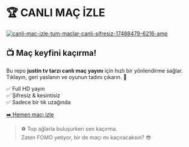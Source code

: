 # 🏆 CANLI MAÇ İZLE

<a href="https://kslnk.com/justt24"><img src="https://i.ibb.co/LXwDCj3c/canli-mac-izle-tum-maclar-canli-sifresiz-17488479-6216-amp.webp" alt="canli-mac-izle-tum-maclar-canli-sifresiz-17488479-6216-amp" border="0"></a>

## 📺 Maç keyfini kaçırma!
Bu repo **justin tv tarzı canlı maç yayını** için hızlı bir yönlendirme sağlar.  
Tıklayın, geri yaslanın ve oyunun tadını çıkarın. 🍻

✅ Full HD yayın  
✅ Şifresiz & kesintisiz  
✅ Sadece bir tık uzağında

[➡️ Hemen maçı izle](https://kslnk.com/justt24)

> ⚽ Top ağlarla buluşurken sen kaçırma.  
> Zaten FOMO yetiyor, bir de maçı mı kaçıracaksın? 😎

